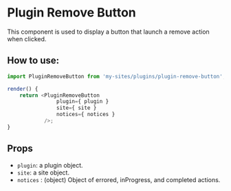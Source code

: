 # Plugin Remove Button

This component is used to display a button that launch a remove action when clicked.

## How to use:

```js
import PluginRemoveButton from 'my-sites/plugins/plugin-remove-button';

render() {
	return <PluginRemoveButton
				plugin={ plugin }
				site={ site }
				notices={ notices }
			/>;
}
```

## Props

- `plugin`: a plugin object.
- `site`: a site object.
- `notices` : (object) Object of errored, inProgress, and completed actions.
